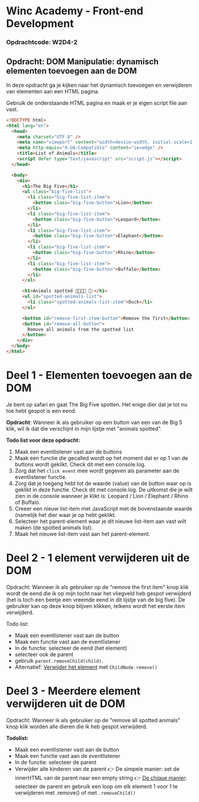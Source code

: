 # Winc Academy - Front-end Development

### Opdrachtcode: W2D4-2

## Opdracht: DOM Manipulatie: dynamisch elementen toevoegen aan de DOM

In deze opdracht ga je kijken naar het dynamisch toevoegen en verwijderen van elementen aan een HTML pagina.

Gebruik de onderstaande HTML pagina en maak er je eigen script file aan vast. 

```html
<!DOCTYPE html>
<html lang="en">
  <head>
    <meta charset="UTF-8" />
    <meta name="viewport" content="width=device-width, initial-scale=1.0" />
    <meta http-equiv="X-UA-Compatible" content="ie=edge" />
    <title>List of Animals</title>
    <script defer type="text/javascript" src="script.js"></script>
  </head>

  <body>
    <div>
      <h1>The Big Five</h1>
      <ul class="big-five-list">
        <li class="big-five-list-item">
          <button class="big-five-button">Lion</button>
        </li>
        <li class="big-five-list-item">
          <button class="big-five-button">Leopard</button>
        </li>
        <li class="big-five-list-item">
          <button class="big-five-button">Elephant</button>
        </li>
        <li class="big-five-list-item">
          <button class="big-five-button">Rhino</button>
        </li>
        <li class="big-five-list-item">
          <button class="big-five-button">Buffalo</button>
        </li>
      </ul>

      <h1>Animals spotted 🦁🐆🐘🦏 🐃:</h1>
      <ul id="spotted-animals-list">
        <li class="spotted-animals-list-item">Duck</li>
      </ul>

      <button id="remove-first-item-button">Remove the first</button>
      <button id="remove-all-button">
        Remove all animals from the spotted list
      </button>
    </div>
  </body>
</html>
```

# Deel 1 - Elementen toevoegen aan de DOM

Je bent op safari en gaat The Big Five spotten. Het enige dier dat je tot nu toe hebt gespot is een eend.

**Opdracht**: Wanneer ik als gebruiker op een button van een van de Big 5 klik, wil ik dat die verschijnt in mijn lijstje met "animals spotted".

**Todo list voor deze opdracht:**

1. Maak een eventlistener vast aan de buttons
2. Maak een functie die gecalled wordt op het moment dat er op 1 van de buttons wordt geklikt. Check dit met een console.log.
3. Zorg dat het `click event` mee wordt gegeven als parameter aan de eventlistener functie. 
4. Zorg dat je toegang hebt tot de waarde (value) van de button waar op is geklikt in deze functie. Check dit met console.log. De uitkomst die je wilt zien in de console wanneer je klikt is: Leopard / Lion / Elephant / Rhino of Buffalo.
5. Creeer een nieuw list-item met JavaScript met de bovenstaande waarde (namelijk het dier waar je op hebt geklikt.
6. Selecteer het parent-element waar je dit nieuwe list-item aan vast wilt maken (de spotted animals list).
7. Maak het nieuwe list-item vast aan het parent-element.

# Deel 2 - 1 element verwijderen uit de DOM

Opdracht: Wanneer ik als gebruiker op de "remove the first item" knop klik wordt de eend die ik op mijn tocht naar het vliegveld heb gespot verwijderd (het is toch een beetje een vreemde eend in dit lijstje van de big five). De gebruiker kan op deze knop blijven klikken, telkens wordt het eerste item verwijderd.

Todo list:

- Maak een eventlistener vast aan de button
- Maak een functie vast aan de eventlistener
- In de functie: selecteer de eend (het element)
- selecteer ook de parent
- gebruik `parent.removeChild(child)`.
- Alternatief: [Verwijder het element](https://developer.mozilla.org/en-US/docs/Web/API/ChildNode/remove) met `ChildNode.remove()`

# Deel 3 - Meerdere element verwijderen uit de DOM

Opdracht: Wanneer ik als gebruiker op de "remove all spotted animals" knop klik worden alle dieren die ik heb gespot verwijderd.

**Todolist:**

- Maak een eventlistener vast aan de button
- Maak een functie vast aan de eventlistener
- In de functie: selecteer de parent
- Verwijder alle kinderen van de parent
👉 De simpele manier: set de innerHTML van de parent naar een empty string
👉 [De chique manier](https://medium.com/front-end-weekly/remove-all-children-of-the-node-in-javascript-968ad8f120eb): selecteer de parent en gebruik een loop om elk element 1 voor 1 te verwijderen met .remove() of met `.removeChild()`